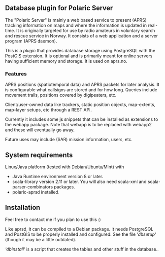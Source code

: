 ## Database plugin for Polaric Server

The "Polaric Server" is mainly a web based service to present (APRS) 
tracking information on maps and where the information is updated in real-
time. It is originally targeted for use by radio amateurs in voluntary search
and rescue service in Norway. It consists of a web application and a server 
program (APRS daemon). 
 
This is a _plugin_ that provides database storage using PostgreSQL with the 
PostGIS extension. It is optional and is primarily meant for online 
servers having sufficient memory and storage. It is used on aprs.no. 

### Features

APRS positions (spatiotemporal data) and APRS packets for later analysis.
It is configurable what callsigns are stored and for how long. Queries 
include movement trails, positions covered by digipeaters, etc. 

Client/user-owned data like trackers, static position objects, 
map-extents, map-layer setups, etc through a REST API.

Currently it includes some js snippets that can be installed as 
extensions to the webapp package. Note that webapp is to be replaced 
with webapp2 and these will eventually go away.

Future uses may include (SAR) mission information, users, etc. 

## System requirements

Linux/Java platform (tested with Debian/Ubuntu/Mint) with
* Java Runtime environment version 8 or later. 
* scala-library version 2.11 or later. You will also need scala-xml
  and scala-parser-combinators packages. 
* polaric-aprsd installed.

## Installation

Feel free to contact me if you plan to use this :) 

Like aprsd, it can be compiled to a Debian package. It needs PostgreSQL and PostGIS to be 
properly installed and configured. See the file _'dbsetup'_ (though it may be a little outdated). 

_'dbinstall'_ is a script that creates the tables and other stuff in the database.. 

